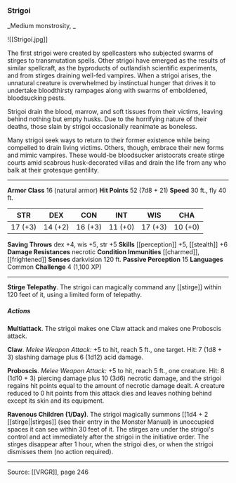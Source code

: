 ### Strigoi
_Medium monstrosity, _

![[Strigoi.jpg]]

The first strigoi were created by spellcasters who subjected swarms of stirges to transmutation spells. Other strigoi have emerged as the results of similar spellcraft, as the byproducts of outlandish scientific experiments, and from stirges draining well-fed vampires. When a strigoi arises, the unnatural creature is overwhelmed by instinctual hunger that drives it to undertake bloodthirsty rampages along with swarms of emboldened, bloodsucking pests.

Strigoi drain the blood, marrow, and soft tissues from their victims, leaving behind nothing but empty husks. Due to the horrifying nature of their deaths, those slain by strigoi occasionally reanimate as boneless.

Many strigoi seek ways to return to their former existence while being compelled to drain living victims. Others, though, embrace their new forms and mimic vampires. These would-be bloodsucker aristocrats create stirge courts amid scabrous husk-decorated villas and drain the life from any who balk at their grotesque gentility.




---

**Armor Class** 16 (natural armor)
**Hit Points** 52 (7d8 + 21)
**Speed** 30 ft., fly 40 ft.

| STR     | DEX     | CON     | INT     | WIS     | CHA     |
|---------|---------|---------|---------|---------|---------|
| 17 (+3) | 14 (+2) | 16 (+3) | 11 (+0) | 17 (+3) | 10 (+0) |

**Saving Throws** dex +4, wis +5, str +5
**Skills** [[perception]] +5, [[stealth]] +6
**Damage Resistances** necrotic
**Condition Immunities** [[charmed]], [[frightened]]
**Senses** darkvision 120 ft.
**Passive Perception** 15
**Languages** Common
**Challenge** 4 (1,100 XP)

---

**Stirge Telepathy**. The strigoi can magically command any [[stirge]] within 120 feet of it, using a limited form of telepathy.

##### Actions
**Multiattack**. The strigoi makes one Claw attack and makes one Proboscis attack.

**Claw**. _Melee Weapon Attack:_ +5 to hit, reach 5 ft., one target. Hit: 7 (1d8 + 3) slashing damage plus 6 (1d12) acid damage.

**Proboscis**. _Melee Weapon Attack:_ +5 to hit, reach 5 ft., one creature. Hit: 8 (1d10 + 3) piercing damage plus 10 (3d6) necrotic damage, and the strigoi regains hit points equal to the amount of necrotic damage dealt. A creature reduced to 0 hit points from this attack dies and leaves nothing behind except its skin and its equipment.

**Ravenous Children (1/Day)**. The strigoi magically summons [[1d4 + 2 [[stirge||stirges]] (see their entry in the Monster Manual) in unoccupied spaces it can see within 30 feet of it. The stirges are under the strigoi's control and act immediately after the strigoi in the initiative order. The stirges disappear after 1 hour, when the strigoi dies, or when the strigoi dismisses them (no action required).


---

Source: [[VRGR]], page 246